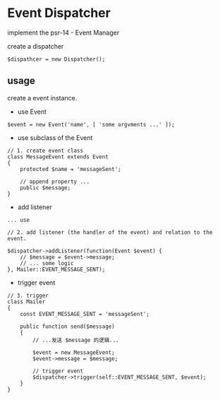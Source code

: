 # Event Dispatcher

implement the psr-14 - Event Manager

create a dispatcher

```
$dispathcer = new Dispatcher();
```

## usage

create a event instance.

- use Event

```
$event = new Event('name', [ 'some argvments ...' ]);
```

- use subclass of the Event

```
// 1. create event class
class MessageEvent extends Event
{
    protected $name = 'messageSent';
    
    // append property ... 
    public $message;
}

```

- add listener

```
... use

// 2. add listener (the handler of the event) and relation to the event.

$dispatcher->addListener(function(Event $event) {
    // $message = $event->message;
    // ... some logic
}, Mailer::EVENT_MESSAGE_SENT);
```

- trigger event

```
// 3. trigger 
class Mailer
{
    const EVENT_MESSAGE_SENT = 'messageSent';

    public function send($message)
    {
        // ...发送 $message 的逻辑...

        $event = new MessageEvent;
        $event->message = $message;
        
        // trigger event
        $dispatcher->trigger(self::EVENT_MESSAGE_SENT, $event);
    }
}
```